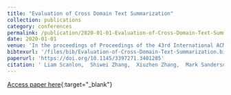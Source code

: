 ```yaml
---
title: "Evaluation of Cross Domain Text Summarization"
collection: publications
category: conferences
permalink: /publication/2020-01-01-Evaluation-of-Cross-Domain-Text-Summarization
date: 2020-01-01
venue: 'In the proceedings of Proceedings of the 43rd International ACM SIGIR conference on research and development in Information Retrieval, SIGIR 2020, Virtual Event, China, July 25-30, 2020'
bibtexurl: '/files/bib/Evaluation-of-Cross-Domain-Text-Summarization.bib'
paperurl: 'https://doi.org/10.1145/3397271.3401285'
citation: ' Liam Scanlon,  Shiwei Zhang,  Xiuzhen Zhang,  Mark Sanderson, &quot;Evaluation of Cross Domain Text Summarization.&quot; In the proceedings of Proceedings of the 43rd International ACM SIGIR conference on research and development in Information Retrieval, SIGIR 2020, Virtual Event, China, July 25-30, 2020, 2020.'
---
```

[Access paper here](https://doi.org/10.1145/3397271.3401285){:target="_blank"}
